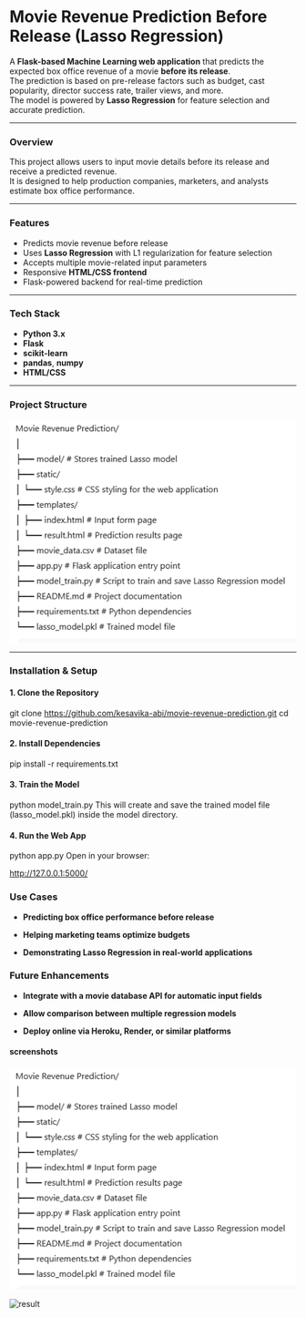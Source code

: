
# Movie Revenue Prediction Before Release (Lasso Regression)

A **Flask-based Machine Learning web application** that predicts the expected box office revenue of a movie **before its release**.  
The prediction is based on pre-release factors such as budget, cast popularity, director success rate, trailer views, and more.  
The model is powered by **Lasso Regression** for feature selection and accurate prediction.

---

### Overview
This project allows users to input movie details before its release and receive a predicted revenue.  
It is designed to help production companies, marketers, and analysts estimate box office performance.

---

### Features
- Predicts movie revenue before release  
- Uses **Lasso Regression** with L1 regularization for feature selection  
- Accepts multiple movie-related input parameters  
- Responsive **HTML/CSS frontend**  
- Flask-powered backend for real-time prediction  

---

### Tech Stack
- **Python 3.x**  
- **Flask**  
- **scikit-learn**  
- **pandas**, **numpy**  
- **HTML/CSS**  

---

### Project Structure

![structure](image.png)


---

### Installation & Setup

#### 1. Clone the Repository

git clone https://github.com/kesavika-abi/movie-revenue-prediction.git
cd movie-revenue-prediction

#### 2. Install Dependencies

pip install -r requirements.txt

#### 3. Train the Model

python model_train.py
This will create and save the trained model file (lasso_model.pkl) inside the model directory.

#### 4. Run the Web App

python app.py
Open in your browser:

http://127.0.0.1:5000/

### Use Cases
- **Predicting box office performance before release**

- **Helping marketing teams optimize budgets**

- **Demonstrating Lasso Regression in real-world applications**

### Future Enhancements
- **Integrate with a movie database API for automatic input fields**

- **Allow comparison between multiple regression models**

- **Deploy online via Heroku, Render, or similar platforms**

#### screenshots

![input](image.png)

![result](image-1.png)
